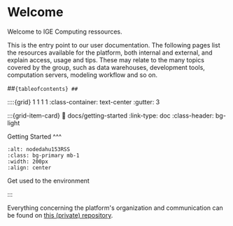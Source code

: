 # Welcome

Welcome to IGE Computing ressources.

This is the entry point to our user documentation. The following pages list the resources available for the platform, both internal and external, and explain access, usage and tips. These may relate to the many topics covered by the group, such as data warehouses, development tools, computation servers, modeling workflow and so on.

##```{tableofcontents}
##```

::::{grid} 1 1 1 1
:class-container: text-center 
:gutter: 3

:::{grid-item-card} 
:link: docs/getting-started
:link-type: doc
:class-header: bg-light

Getting Started
^^^
```{image} images/nodedahu153RSS.PNG
:alt: nodedahu153RSS
:class: bg-primary mb-1
:width: 200px
:align: center
```

Get used to the environment

:::


Everything concerning the platform's organization and communication can be found on [this (private) repository](https://github.com/ige-calcul/private-docs).
